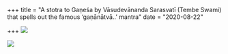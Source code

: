 +++
title = "A stotra to Gaṇeśa by Vāsudevānanda Sarasvatī (Tembe Swami) that spells out the famous ‘gaṇānātvā..’ mantra"
date = "2020-08-22"

+++
![](https://padmavajrablog.files.wordpress.com/2020/08/whatsapp-image-2020-08-22-at-10.26.31.jpeg?w=408)

![](https://padmavajrablog.files.wordpress.com/2020/08/whatsapp-image-2020-08-22-at-10.26.31-1.jpeg?w=420)
